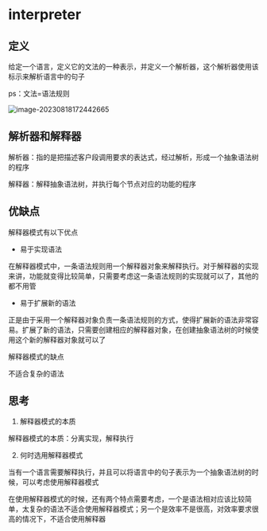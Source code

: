 # interpreter

## 定义

给定一个语言，定义它的文法的一种表示，并定义一个解析器，这个解析器使用该标示来解析语言中的句子

ps：文法=语法规则

![image-20230818172442665](https://cdn.jsdelivr.net/gh/zhecks/static_resources/images/202308181724957.png)

## 解析器和解释器

解析器：指的是把描述客户段调用要求的表达式，经过解析，形成一个抽象语法树的程序

解释器：解释抽象语法树，并执行每个节点对应的功能的程序

## 优缺点

解释器模式有以下优点

* 易于实现语法

在解释器模式中，一条语法规则用一个解释器对象来解释执行。对于解释器的实现来讲，功能就变得比较简单，只需要考虑这一条语法规则的实现就可以了，其他的都不用管

* 易于扩展新的语法

正是由于采用一个解释器对象负责一条语法规则的方式，使得扩展新的语法非常容易。扩展了新的语法，只需要创建相应的解释器对象，在创建抽象语法树的时候使用这个新的解释器对象就可以了

解释器模式的缺点

不适合复杂的语法

## 思考

1. 解释器模式的本质

解释器模式的本质：分离实现，解释执行

2. 何时选用解释器模式

当有一个语言需要解释执行，并且可以将语言中的句子表示为一个抽象语法树的时候，可以考虑使用解释器模式

在使用解释器模式的时候，还有两个特点需要考虑，一个是语法相对应该比较简单，太复杂的语法不适合使用解释器模式；另一个是效率不是很高，对效率要求很高的情况下，不适合使用解释器
